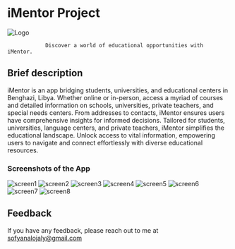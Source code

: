 # iMentor Project
![Logo](./screenshots/Unknown.png)

                Discover a world of educational opportunities with iMentor.
## Brief description 
iMentor is an app bridging students, universities, and educational centers in Benghazi, Libya. Whether online or in-person, access a myriad of courses and detailed information on schools, universities, private teachers, and special needs centers. From addresses to contacts, iMentor ensures users have comprehensive insights for informed decisions. Tailored for students, universities, language centers, and private teachers, iMentor simplifies the educational landscape. Unlock access to vital information, empowering users to navigate and connect effortlessly with diverse educational resources.
### Screenshots of the App 
![screen1](./screenshots/unnamed.png)
![screen2](./screenshots/unnamed2.png)
![screen3](./screenshots/unnamed3.png)
![screen4](./screenshots/unnamed4.png)
![screen5](./screenshots/unnamed5.png)
![screen6](./screenshots/unname6.png)
![screen7](./screenshots/unnamed7.png)
![screen8](./screenshots/unnamed8.png)


## Feedback

If you have any feedback, please reach out to me at sofyanalojaly@gmail.com

